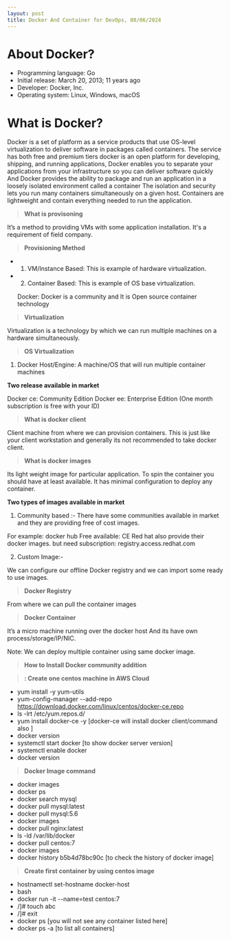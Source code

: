 ```yaml
---
layout: post
title: Docker And Container for DevOps, 08/06/2024
---
```

# About Docker?

- Programming language: Go
- Initial release: March 20, 2013; 11 years ago
- Developer: Docker, Inc.
- Operating system: Linux, Windows, macOS
  
# What is Docker? 

Docker is a set of platform as a service products that use OS-level virtualization to deliver software in packages called containers. The service has both free and premium tiers docker is an open platform for developing, shipping, and running applications, Docker enables you to separate your applications from your infrastructure so you can deliver software quickly And Docker provides the ability to package and run an application in a loosely isolated environment called a container The isolation and security lets you run many containers simultaneously on a given host. Containers are lightweight and contain everything needed to run the application.

> **What is provisoning**

It’s a method to providing VMs with some application installation. It's a requirement of field company.

> **Provisioning Method**

- 1) VM/Instance Based: This is example of hardware virtualization.
- 2) Container Based: This is example of OS base virtualization.
  
  Docker: Docker is a community and It is Open source container technology

> **Virtualization**

Virtualization is a technology by which we can run multiple machines on a 
hardware simultaneously. 

> **OS Virtualization**

1. Docker Host/Engine: A machine/OS that will run multiple container machines

**Two release available in market**

Docker ce: Community Edition
Docker ee: Enterprise Edition (One month subscription is free with your ID)

> **What is docker client**

Client machine from where we can provision containers. This is just like your client workstation and 
generally its not recommended to take docker client.

> **What is docker images**

Its light weight image for particular application. To spin the container you should have at least 
available. It has minimal configuration to deploy any container.

**Two types of images available in market**

1. Community based :- There have some communities available in market and they are providing free of cost images.
   
For example: docker hub
Free available: CE
Red hat also provide their docker images.
but need subscription: registry.access.redhat.com

2. Custom Image:- 

We can configure our offline Docker registry and we can import some ready to use images.

> **Docker Registry**

From where we can pull the container images

> **Docker Container**

It’s a micro machine running over the docker host  And its have own process/storage/IP/NIC.

Note: We can deploy multiple container using same docker image.

> **How to Install Docker community addition**

> **: Create one centos machine in AWS Cloud**

-  yum install -y yum-utils
- yum-config-manager --add-repo https://download.docker.com/linux/centos/docker-ce.repo
- ls -lrt /etc/yum.repos.d/
- yum install docker-ce -y [docker-ce will install docker client/command also ]
- docker version 
- systemctl start docker [to show docker server version]
- systemctl enable docker
- docker version
  
> **Docker Image command**

- docker images
- docker ps
- docker search mysql
- docker pull mysql:latest
- docker pull mysql:5.6
- docker images
- docker pull nginx:latest
- ls -ld /var/lib/docker
- docker pull centos:7
- docker images
- docker history b5b4d78bc90c [to check the history of docker image]
  
> **Create first container by using centos image**

- hostnamectl set-hostname docker-host
- bash
- docker run -it --name=test centos:7
- /]# touch abc
- /]# exit
- docker ps [you will not see any container listed here]
- docker ps -a [to list all containers]








